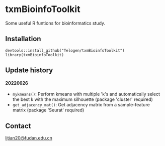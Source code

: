 # txmBioinfoToolkit

Some useful R funtions for bioinformatics study.

## Installation
```
devtools::install_github("Telogen/txmBioinfoToolkit")
library(txmBioinfoToolkit)
```

## Update history

#### 20220626

- `mykmeans()`: Perform kmeans with multiple 'k's and automatically select the best k with the maximum silhouette (package 'cluster' required)
- `get_adjacency_mat()`: Get adjacency matrix from a sample-feature matrix (package 'Seurat' required)



## Contact
ljtian20@fudan.edu.cn


